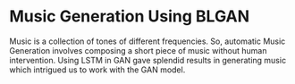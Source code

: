 # Music Generation Using BLGAN
Music is a collection of tones of different frequencies. So, automatic Music Generation involves composing a short piece of music without human intervention. Using LSTM in GAN gave splendid results in generating music which intrigued us to work with the GAN model.
